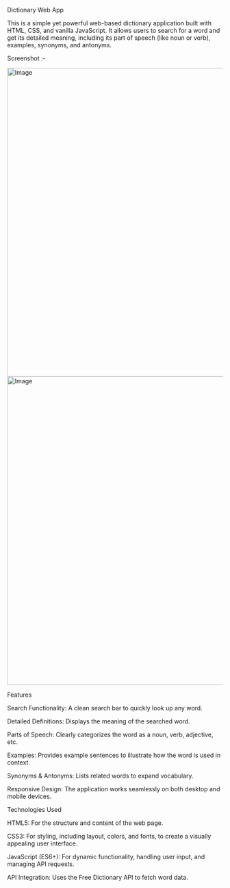 Dictionary Web App

This is a simple yet powerful web-based dictionary application built with HTML, CSS, and vanilla JavaScript. It allows users to search for a word and get its detailed meaning, including its part of speech (like noun or verb), examples, synonyms, and antonyms.

Screenshot :-

<img width="1280" height="720" alt="Image" src="https://github.com/user-attachments/assets/9143f390-e7cb-4821-98e5-5794e09aecaa" />

<img width="1280" height="720" alt="Image" src="https://github.com/user-attachments/assets/7ead473d-0439-45bd-800a-714db7db0686" />

Features

Search Functionality: A clean search bar to quickly look up any word.

Detailed Definitions: Displays the meaning of the searched word.

Parts of Speech: Clearly categorizes the word as a noun, verb, adjective, etc.

Examples: Provides example sentences to illustrate how the word is used in context.

Synonyms & Antonyms: Lists related words to expand vocabulary.

Responsive Design: The application works seamlessly on both desktop and mobile devices.

Technologies Used

HTML5: For the structure and content of the web page.

CSS3: For styling, including layout, colors, and fonts, to create a visually appealing user interface.

JavaScript (ES6+): For dynamic functionality, handling user input, and managing API requests.

API Integration: Uses the Free Dictionary API to fetch word data.
